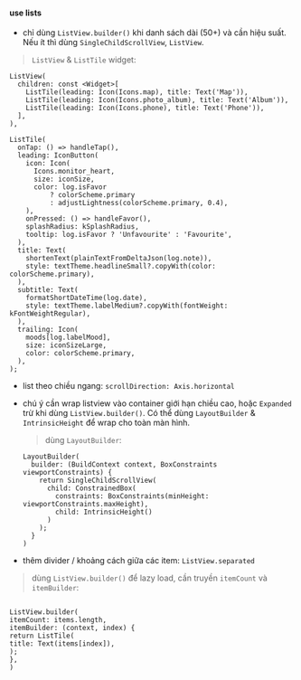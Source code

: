 #### use lists

- chỉ dùng `ListView.builder()` khi danh sách dài (50+) và cần hiệu suất. Nếu ít thì dùng `SingleChildScrollView`, `ListView`.

> `ListView` & `ListTile` widget:

```
ListView(
  children: const <Widget>[
    ListTile(leading: Icon(Icons.map), title: Text('Map')),
    ListTile(leading: Icon(Icons.photo_album), title: Text('Album')),
    ListTile(leading: Icon(Icons.phone), title: Text('Phone')),
  ],
),
```

```
ListTile(
  onTap: () => handleTap(),
  leading: IconButton(
    icon: Icon(
      Icons.monitor_heart,
      size: iconSize,
      color: log.isFavor
          ? colorScheme.primary
          : adjustLightness(colorScheme.primary, 0.4),
    ),
    onPressed: () => handleFavor(),
    splashRadius: kSplashRadius,
    tooltip: log.isFavor ? 'Unfavourite' : 'Favourite',
  ),
  title: Text(
    shortenText(plainTextFromDeltaJson(log.note)),
    style: textTheme.headlineSmall?.copyWith(color: colorScheme.primary),
  ),
  subtitle: Text(
    formatShortDateTime(log.date),
    style: textTheme.labelMedium?.copyWith(fontWeight: kFontWeightRegular),
  ),
  trailing: Icon(
    moods[log.labelMood],
    size: iconSizeLarge,
    color: colorScheme.primary,
  ),
);
```

- list theo chiều ngang: `scrollDirection: Axis.horizontal`
- chú ý cần wrap listview vào container giới hạn chiều cao, hoặc `Expanded` trừ khi dùng `ListView.builder()`. Có thể dùng `LayoutBuilder` & `IntrinsicHeight` để wrap cho toàn màn hình.

  > dùng `LayoutBuilder`:

  ```
  LayoutBuilder(
    builder: (BuildContext context, BoxConstraints viewportConstraints) {
      return SingleChildScrollView(
        child: ConstrainedBox(
          constraints: BoxConstraints(minHeight: viewportConstraints.maxHeight),
          child: IntrinsicHeight()
        )
      );
    }
  )
  ```

- thêm divider / khoảng cách giữa các item: `ListView.separated`

> dùng `ListView.builder()` để lazy load, cần truyền `itemCount` và `itemBuilder`:

```

ListView.builder(
itemCount: items.length,
itemBuilder: (context, index) {
return ListTile(
title: Text(items[index]),
);
},
)

```

